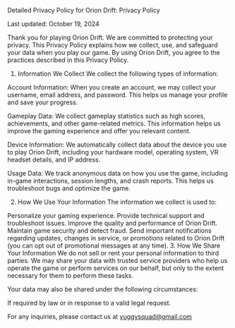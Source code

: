 Detailed Privacy Policy for Orion Drift:
Privacy Policy

Last updated: October 19, 2024

Thank you for playing Orion Drift. We are committed to protecting your privacy. This Privacy Policy explains how we collect, use, and safeguard your data when you play our game. By using Orion Drift, you agree to the practices described in this Privacy Policy.

1. Information We Collect
We collect the following types of information:

Account Information: When you create an account, we may collect your username, email address, and password. This helps us manage your profile and save your progress.

Gameplay Data: We collect gameplay statistics such as high scores, achievements, and other game-related metrics. This information helps us improve the gaming experience and offer you relevant content.

Device Information: We automatically collect data about the device you use to play Orion Drift, including your hardware model, operating system, VR headset details, and IP address.

Usage Data: We track anonymous data on how you use the game, including in-game interactions, session lengths, and crash reports. This helps us troubleshoot bugs and optimize the game.

2. How We Use Your Information
The information we collect is used to:

Personalize your gaming experience.
Provide technical support and troubleshoot issues.
Improve the quality and performance of Orion Drift.
Maintain game security and detect fraud.
Send important notifications regarding updates, changes in service, or promotions related to Orion Drift (you can opt out of promotional messages at any time).
3. How We Share Your Information
We do not sell or rent your personal information to third parties. We may share your data with trusted service providers who help us operate the game or perform services on our behalf, but only to the extent necessary for them to perform these tasks.

Your data may also be shared under the following circumstances:

If required by law or in response to a valid legal request.

For any inquiries, please contact us at yuggysquad@gmail.com

